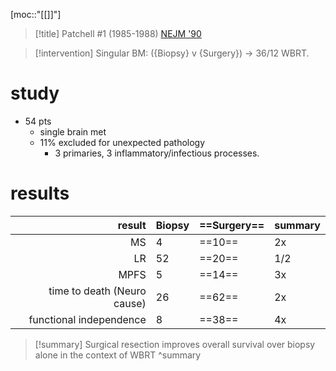 [moc::"[[]]"]
>[!title]
> Patchell #1 (1985-1988) [NEJM '90](http://www.nejm.org/doi/full/10.1056/NEJM199002223220802)

>[!intervention] 
> Singular BM: ({Biopsy} v {Surgery}) → 36/12 WBRT.

# study
- 54 pts
	- single brain met
	- 11% excluded for unexpected pathology
		- 3 primaries, 3 inflammatory/infectious processes.

# results
|                      result | Biopsy | ==Surgery== | summary |
| ---------------------------:| ------ | ----------- | ------- |
|                          MS | 4      | ==10==      | 2x      |
|                          LR | 52     | ==20==      | 1/2     |
|                        MPFS | 5      | ==14==      | 3x      |
| time to death (Neuro cause) | 26     | ==62==      | 2x      |
|     functional independence | 8      | ==38==      | 4x      |


>[!summary] 
> Surgical resection improves overall survival over biopsy alone in the context of WBRT
>^summary

